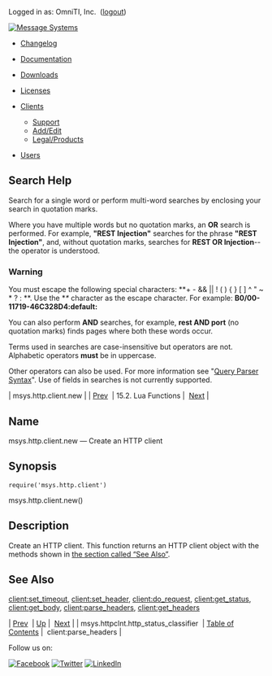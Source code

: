 Logged in as: OmniTI, Inc.  ([logout](https://support.messagesystems.com/logout.php))

[![Message Systems](https://support.messagesystems.com/images/ms-white205.png)](https://support.messagesystems.com/start.php) 

*   [Changelog](https://support.messagesystems.com/start.php?show=changelog)
*   [Documentation](https://support.messagesystems.com/docs/)
*   [Downloads](https://support.messagesystems.com/start.php)

*   [Licenses](https://support.messagesystems.com/license_summary.php)
*   <a href="">Clients</a>
    *   [Support](https://support.messagesystems.com/cs.php)
    *   [Add/Edit](https://support.messagesystems.com/edit_client.php)
    *   [Legal/Products](https://support.messagesystems.com/edit_products.php)
*   [Users](https://support.messagesystems.com/edit_customer.php)

## Search Help

Search for a single word or perform multi-word searches by enclosing your search in quotation marks.

Where you have multiple words but no quotation marks, an **OR** search is performed. For example, **"REST Injection"** searches for the phrase **"REST Injection"**, and, without quotation marks, searches for **REST OR Injection**--the operator is understood.

### Warning

You must escape the following special characters: **+ - && || ! ( ) { } [ ] ^ " ~ * ? : \**. Use the **\** character as the escape character. For example: **B0/00-11719-46C328D4\:default\:**

You can also perform **AND** searches, for example, **rest AND port** (no quotation marks) finds pages where both these words occur.

Terms used in searches are case-insensitive but operators are not. Alphabetic operators **must** be in uppercase.

Other operators can also be used. For more information see "[Query Parser Syntax](https://lucene.apache.org/core/old_versioned_docs/versions/3_0_0/queryparsersyntax.html)". Use of fields in searches is not currently supported.

| msys.http.client.new |
| [Prev](lua.ref.msys.httpclnt.http_status_classifier.php)  | 15.2. Lua Functions |  [Next](lua.ref.client_parse_headers.php) |

<a name="lua.ref.msys.http.client.new"></a>
## Name

msys.http.client.new — Create an HTTP client

<a name="idp23790256"></a>
## Synopsis

`require('msys.http.client')`

msys.http.client.new()

<a name="idp23792528"></a>
## Description

Create an HTTP client. This function returns an HTTP client object with the methods shown in [the section called “See Also”](lua.ref.msys.http.client.new.php#lua.ref.msys.http.client.new.see_also "See Also").

<a name="lua.ref.msys.http.client.new.see_also"></a>
## See Also

[client:set_timeout](lua.ref.client_set_timeout.php "client:set_timeout"), [client:set_header](lua.ref.client_set_header.php "client:set_header"), [client:do_request](lua.ref.client_do_request.php "client:do_request"), [client:get_status](lua.ref.client_get_status.php "client:get_status"), [client:get_body](lua.ref.client_get_body.php "client:get_body"), [client:parse_headers](lua.ref.client_parse_headers.php "client:parse_headers"), [client:get_headers](lua.ref.client_get_headers.php "client:get_headers")

| [Prev](lua.ref.msys.httpclnt.http_status_classifier.php)  | [Up](lua.function.details.php) |  [Next](lua.ref.client_parse_headers.php) |
| msys.httpclnt.http_status_classifier  | [Table of Contents](index.php) |  client:parse_headers |

Follow us on:

[![Facebook](https://support.messagesystems.com/images/icon-facebook.png)](http://www.facebook.com/messagesystems) [![Twitter](https://support.messagesystems.com/images/icon-twitter.png)](http://twitter.com/#!/MessageSystems) [![LinkedIn](https://support.messagesystems.com/images/icon-linkedin.png)](http://www.linkedin.com/company/message-systems)